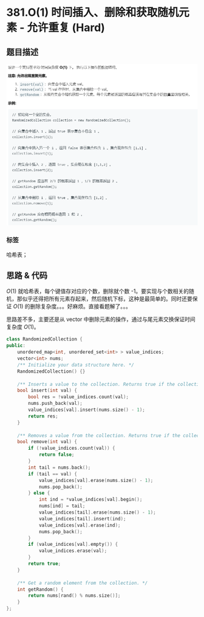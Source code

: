 # 381.O(1) 时间插入、删除和获取随机元素 - 允许重复 (Hard)

## 题目描述

![](381.png)

### 标签

哈希表；

## 思路 & 代码

$O(1)$ 就哈希表，每个键值存对应的个数，删除就个数 -1。要实现与个数相关的随机，那似乎还得把所有元素存起来，然后随机下标，这种是最简单的。同时还要保证 $O(1)$ 的删除复杂度。。。好麻烦。直接看题解了。。。

思路差不多，主要还是从 vector 中删除元素的操作，通过与尾元素交换保证时间复杂度 $O(1)$。

```c++
class RandomizedCollection {
public:
    unordered_map<int, unordered_set<int> > value_indices;
    vector<int> nums;
    /** Initialize your data structure here. */
    RandomizedCollection() {}
    
    /** Inserts a value to the collection. Returns true if the collection did not already contain the specified element. */
    bool insert(int val) {
        bool res = !value_indices.count(val);
        nums.push_back(val);
        value_indices[val].insert(nums.size() - 1);
        return res;
    }
    
    /** Removes a value from the collection. Returns true if the collection contained the specified element. */
    bool remove(int val) {
        if (!value_indices.count(val)) { 
            return false;
        }
        int tail = nums.back();
        if (tail == val) {
            value_indices[val].erase(nums.size() - 1);
            nums.pop_back();
        } else {
            int ind = *value_indices[val].begin();
            nums[ind] = tail;
            value_indices[tail].erase(nums.size() - 1);
            value_indices[tail].insert(ind);
            value_indices[val].erase(ind);
            nums.pop_back();
        }
        if (value_indices[val].empty()) {
            value_indices.erase(val);
        }
        return true;
    }
    
    /** Get a random element from the collection. */
    int getRandom() {
        return nums[rand() % nums.size()];
    }
};
```

